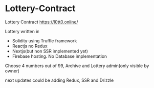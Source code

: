 # Lottery-Contract
Lottery Contract
https://l0tt0.online/

Lottery written in 
* Solidity using Truffle framework
* Reactjs no Redux
* Nextjs(but non SSR implemented yet) 
* Firebase hosting. No Database implementation

Choose 4 numbers out of 99, Archive and Lottery admin(only visible by owner)

next updates could be adding Redux, SSR and Drizzle
